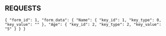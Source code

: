 ## REQUESTS
`{
"form_id": 1,
"form_data": {
"Name": {
"key_id": 1,
"key_type": 0,
"key_value": ""
},
"Age": {
"key_id": 2,
"key_type": 2,
"key_value": "5"
}
}
}`
